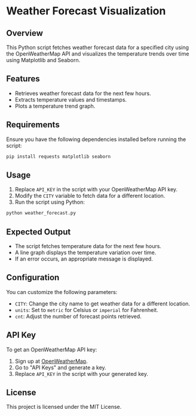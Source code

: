 # Weather Forecast Visualization

## Overview
This Python script fetches weather forecast data for a specified city using the OpenWeatherMap API and visualizes the temperature trends over time using Matplotlib and Seaborn.

## Features
- Retrieves weather forecast data for the next few hours.
- Extracts temperature values and timestamps.
- Plots a temperature trend graph.

## Requirements
Ensure you have the following dependencies installed before running the script:

```bash
pip install requests matplotlib seaborn
```

## Usage
1. Replace `API_KEY` in the script with your OpenWeatherMap API key.
2. Modify the `CITY` variable to fetch data for a different location.
3. Run the script using Python:

```bash
python weather_forecast.py
```

## Expected Output
- The script fetches temperature data for the next few hours.
- A line graph displays the temperature variation over time.
- If an error occurs, an appropriate message is displayed.

## Configuration
You can customize the following parameters:
- `CITY`: Change the city name to get weather data for a different location.
- `units`: Set to `metric` for Celsius or `imperial` for Fahrenheit.
- `cnt`: Adjust the number of forecast points retrieved.

## API Key
To get an OpenWeatherMap API key:
1. Sign up at [OpenWeatherMap](https://home.openweathermap.org/users/sign_up).
2. Go to "API Keys" and generate a key.
3. Replace `API_KEY` in the script with your generated key.

## License
This project is licensed under the MIT License.

